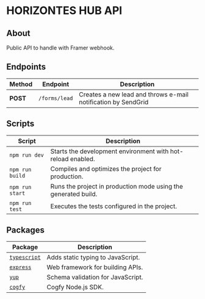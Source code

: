 # HORIZONTES HUB API

## About
Public API to handle with Framer webhook.

## Endpoints
| Method | Endpoint       | Description                 |
|--------|----------------|-----------------------------|
| **POST**    | `/forms/lead`       | Creates a new lead and throws e-mail notification by SendGrid  |

## Scripts
| Script           | Description                                                        |
|-------------------|--------------------------------------------------------------------|
| `npm run dev`    | Starts the development environment with hot-reload enabled.        |
| `npm run build`  | Compiles and optimizes the project for production.                 |
| `npm run start`  | Runs the project in production mode using the generated build.     |
| `npm run test`   | Executes the tests configured in the project.                      |

## Packages
| Package                                       | Description                           |
|-----------------------------------------------|---------------------------------------|
| [`typescript`](https://www.typescriptlang.org/docs/) | Adds static typing to JavaScript.    |
| [`express`](https://expressjs.com/en/starter/installing.html) | Web framework for building APIs.     |
| [`yup`](https://github.com/jquense/yup)       | Schema validation for JavaScript.    |
| [`cogfy`](https://docs.cogfy.com/nodejs)       | Cogfy Node.js SDK.    |


